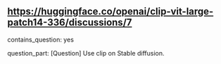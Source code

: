 ## https://huggingface.co/openai/clip-vit-large-patch14-336/discussions/7

contains_question: yes

question_part: [Question] Use clip on Stable diffusion.